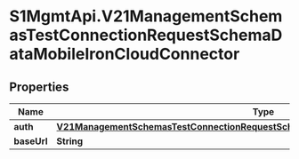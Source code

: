 # S1MgmtApi.V21ManagementSchemasTestConnectionRequestSchemaDataMobileIronCloudConnector

## Properties
Name | Type | Description | Notes
------------ | ------------- | ------------- | -------------
**auth** | [**V21ManagementSchemasTestConnectionRequestSchemaDataMobileIronCloudConnectorAuth**](V21ManagementSchemasTestConnectionRequestSchemaDataMobileIronCloudConnectorAuth.md) |  | 
**baseUrl** | **String** | Baseurl | 


